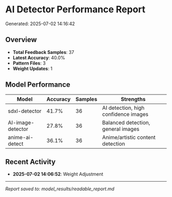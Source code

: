# AI Detector Performance Report

Generated: 2025-07-02 14:16:42

## Overview

- **Total Feedback Samples**: 37
- **Latest Accuracy**: 40.0%
- **Pattern Files**: 3
- **Weight Updates**: 1

## Model Performance

| Model | Accuracy | Samples | Strengths |
|-------|----------|---------|----------|
| sdxl-detector | 41.7% | 36 | AI detection, high confidence images |
| AI-image-detector | 27.8% | 36 | Balanced detection, general images |
| anime-ai-detect | 36.1% | 36 | Anime/artistic content detection |

## Recent Activity

- **2025-07-02 14:06:52**: Weight Adjustment

---

*Report saved to: model_results/readable_report.md*
